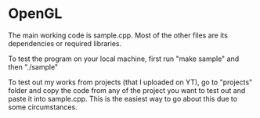 # OpenGL

The main working code is sample.cpp. Most of the other files are its dependencies or required libraries.

To test the program on your local machine, first run "make sample" and then "./sample"

To test out my works from projects (that I uploaded on YT), go to "projects" folder and copy the code from any of the project you want to test out and paste it into sample.cpp. This is the easiest way to go about this due to some circumstances. 
